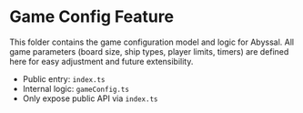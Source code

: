 # Game Config Feature

This folder contains the game configuration model and logic for Abyssal. All game parameters (board size, ship types, player limits, timers) are defined here for easy adjustment and future extensibility.

- Public entry: `index.ts`
- Internal logic: `gameConfig.ts`
- Only expose public API via `index.ts`

